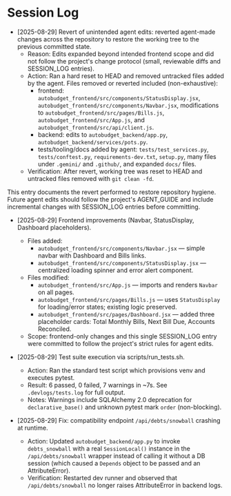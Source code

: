 # Session Log

- [2025-08-29] Revert of unintended agent edits: reverted agent-made changes across the repository to restore the working tree to the previous committed state.
  - Reason: Edits expanded beyond intended frontend scope and did not follow the project's change protocol (small, reviewable diffs and SESSION_LOG entries).
  - Action: Ran a hard reset to HEAD and removed untracked files added by the agent. Files removed or reverted included (non-exhaustive):
    - frontend: `autobudget_frontend/src/components/StatusDisplay.jsx`, `autobudget_frontend/src/components/Navbar.jsx`, modifications to `autobudget_frontend/src/pages/Bills.js`, `autobudget_frontend/src/App.js`, and `autobudget_frontend/src/api/client.js`.
    - backend: edits to `autobudget_backend/app.py`, `autobudget_backend/services/pots.py`.
    - tests/tooling/docs added by agent: `tests/test_services.py`, `tests/conftest.py`, `requirements-dev.txt`, `setup.py`, many files under `.gemini/` and `.github/`, and expanded `docs/` files.
  - Verification: After revert, working tree was reset to HEAD and untracked files removed with `git clean -fd`.

This entry documents the revert performed to restore repository hygiene. Future agent edits should follow the project's AGENT_GUIDE and include incremental changes with SESSION_LOG entries before committing.

- [2025-08-29] Frontend improvements (Navbar, StatusDisplay, Dashboard placeholders).

  - Files added:
    - `autobudget_frontend/src/components/Navbar.jsx` — simple navbar with Dashboard and Bills links.
    - `autobudget_frontend/src/components/StatusDisplay.jsx` — centralized loading spinner and error alert component.
  - Files modified:
    - `autobudget_frontend/src/App.js` — imports and renders `Navbar` on all pages.
    - `autobudget_frontend/src/pages/Bills.js` — uses `StatusDisplay` for loading/error states; existing logic preserved.
    - `autobudget_frontend/src/pages/Dashboard.jsx` — added three placeholder cards: Total Monthly Bills, Next Bill Due, Accounts Reconciled.
  - Scope: frontend-only changes and this single SESSION_LOG entry were committed to follow the project's strict rules for agent edits.

- [2025-08-29] Test suite execution via scripts/run_tests.sh.

  - Action: Ran the standard test script which provisions venv and executes pytest.
  - Result: 6 passed, 0 failed, 7 warnings in ~7s. See `.devlogs/tests.log` for full output.
  - Notes: Warnings include SQLAlchemy 2.0 deprecation for `declarative_base()` and unknown pytest mark `order` (non-blocking).

- [2025-08-29] Fix: compatibility endpoint `/api/debts/snowball` crashing at runtime.
  - Action: Updated `autobudget_backend/app.py` to invoke `debts_snowball` with a real `SessionLocal()` instance in the `/api/debts/snowball` wrapper instead of calling it without a DB session (which caused a `Depends` object to be passed and an AttributeError).
  - Verification: Restarted dev runner and observed that `/api/debts/snowball` no longer raises AttributeError in backend logs.
